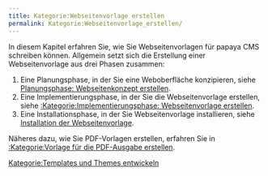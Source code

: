 ```yaml
---
title: Kategorie:Webseitenvorlage erstellen
permalink: Kategorie:Webseitenvorlage_erstellen/
---
```


In diesem Kapitel erfahren Sie, wie Sie Webseitenvorlagen für papaya CMS schreiben können. Allgemein setzt sich die Erstellung einer Webseitenvorlage aus drei Phasen zusammen:

1.  Eine Planungsphase, in der Sie eine Weboberfläche konzipieren, siehe [Planungsphase: Webseitenkonzept erstellen](/Planungsphase:_Webseitenkonzept_erstellen.md).
2.  Eine Implementierungsphase, in der Sie die Webseitenvorlage erstellen, siehe [:Kategorie:Implementierungsphase: Webseitenvorlage erstellen](/:export_de/Kategorie:Implementierungsphase:_Webseitenvorlage_erstellen.md).
3.  Eine Installationsphase, in der Sie Webseitenvorlage installieren, siehe [Installation der Webseitenvorlage](/Installation_der_Webseitenvorlage.md).

Näheres dazu, wie Sie PDF-Vorlagen erstellen, erfahren Sie in [:Kategorie:Vorlage für die PDF-Ausgabe erstellen](/:export_de/Kategorie:Vorlage_für_die_PDF-Ausgabe_erstellen.md).

[Kategorie:Templates und Themes entwickeln](export_de/Kategorie:Templates_und_Themes_entwickeln.md)